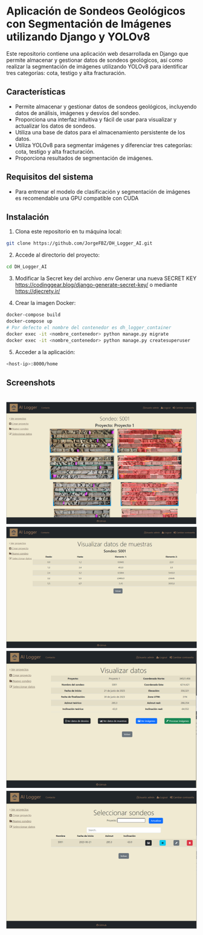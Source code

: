 
# Aplicación de Sondeos Geológicos con Segmentación de Imágenes utilizando Django y YOLOv8

Este repositorio contiene una aplicación web desarrollada en Django que permite almacenar y gestionar datos de sondeos geológicos, así como realizar la segmentación de imágenes utilizando YOLOv8 para identificar tres categorías: cota, testigo y alta fracturación.

## Características

- Permite almacenar y gestionar datos de sondeos geológicos, incluyendo datos de análisis, imágenes y desvíos del sondeo.
- Proporciona una interfaz intuitiva y fácil de usar para visualizar y actualizar los datos de sondeos.
- Utiliza una base de datos para el almacenamiento persistente de los datos.
- Utiliza YOLOv8 para segmentar imágenes y diferenciar tres categorías: cota, testigo y alta fracturación.
- Proporciona resultados de segmentación de imágenes.

## Requisitos del sistema

- Para entrenar el modelo de clasificación y segmentación de imágenes es recomendable una GPU compatible con CUDA

## Instalación

1. Clona este repositorio en tu máquina local:

```bash
git clone https://github.com/JorgeFBZ/DH_Logger_AI.git
```

2. Accede al directorio del proyecto:

```bash
cd DH_Logger_AI
```

3. Modificar la Secret key del archivo .env
Generar una nueva SECRET KEY
https://codinggear.blog/django-generate-secret-key/
o mediante https://djecrety.ir/

4. Crear la imagen Docker:
```bash
docker-compose build
docker-compose up
# Por defecto el nombre del contenedor es dh_logger_container
docker exec -it <nombre_contenedor> python manage.py migrate
docker exec -it <nombre_contenedor> python manage.py createsuperuser
```
5. Acceder a la aplicación:
```bash
<host-ip>:8000/home
```
## Screenshots
![Image text](https://github.com/JorgeFBZ/Deep-core/blob/main/screenshots/imgs.png)
![Image text](https://github.com/JorgeFBZ/Deep-core/blob/main/screenshots/samples.png)
![Image text](https://github.com/JorgeFBZ/Deep-core/blob/main/screenshots/ver_datos.png)
![Image text](https://github.com/JorgeFBZ/Deep-core/blob/main/screenshots/ver_sondeos.png)
=======

